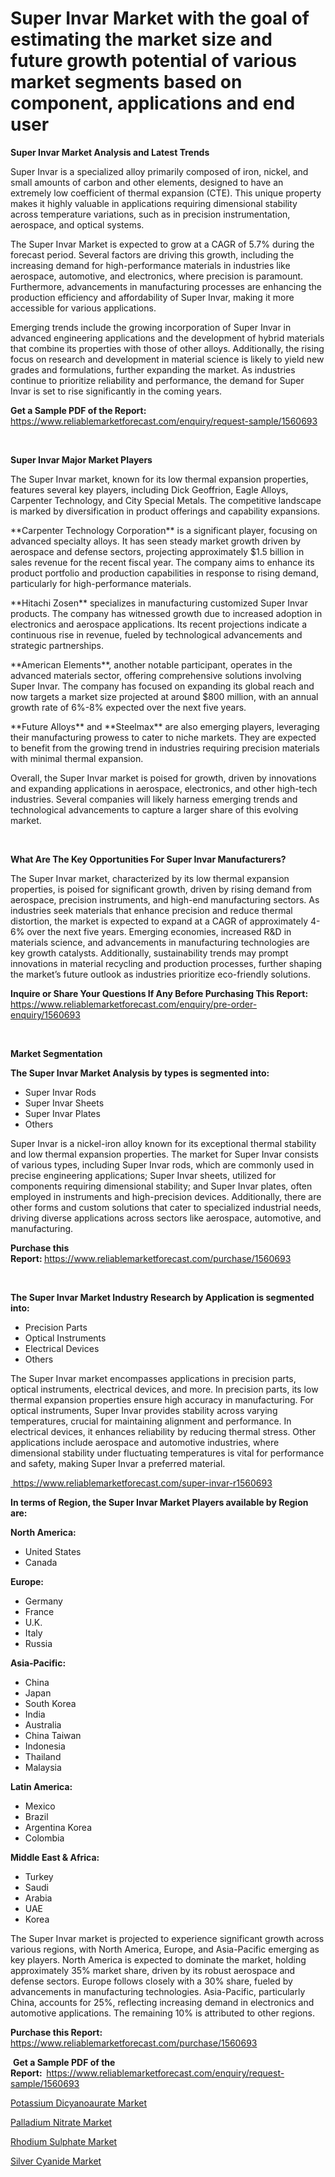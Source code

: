 <p><h1>Super Invar Market with the goal of estimating the market size and future growth potential of various market segments based on component, applications and end user</h1></p><p><strong>Super Invar Market Analysis and Latest Trends</strong></p>
<p><p>Super Invar is a specialized alloy primarily composed of iron, nickel, and small amounts of carbon and other elements, designed to have an extremely low coefficient of thermal expansion (CTE). This unique property makes it highly valuable in applications requiring dimensional stability across temperature variations, such as in precision instrumentation, aerospace, and optical systems.</p><p>The Super Invar Market is expected to grow at a CAGR of 5.7% during the forecast period. Several factors are driving this growth, including the increasing demand for high-performance materials in industries like aerospace, automotive, and electronics, where precision is paramount. Furthermore, advancements in manufacturing processes are enhancing the production efficiency and affordability of Super Invar, making it more accessible for various applications.</p><p>Emerging trends include the growing incorporation of Super Invar in advanced engineering applications and the development of hybrid materials that combine its properties with those of other alloys. Additionally, the rising focus on research and development in material science is likely to yield new grades and formulations, further expanding the market. As industries continue to prioritize reliability and performance, the demand for Super Invar is set to rise significantly in the coming years.</p></p>
<p><strong>Get a Sample PDF of the Report:&nbsp;</strong> <a href="https://www.reliablemarketforecast.com/enquiry/request-sample/1560693?utm_campaign=1080&utm_medium=2&utm_source=Github&utm_content=ia&utm_term=08112024&utm_id=super-invar">https://www.reliablemarketforecast.com/enquiry/request-sample/1560693</a></p>
<p>&nbsp;</p>
<p><strong>Super Invar Major Market Players</strong></p>
<p><p>The Super Invar market, known for its low thermal expansion properties, features several key players, including Dick Geoffrion, Eagle Alloys, Carpenter Technology, and City Special Metals. The competitive landscape is marked by diversification in product offerings and capability expansions.</p><p>**Carpenter Technology Corporation** is a significant player, focusing on advanced specialty alloys. It has seen steady market growth driven by aerospace and defense sectors, projecting approximately $1.5 billion in sales revenue for the recent fiscal year. The company aims to enhance its product portfolio and production capabilities in response to rising demand, particularly for high-performance materials.</p><p>**Hitachi Zosen** specializes in manufacturing customized Super Invar products. The company has witnessed growth due to increased adoption in electronics and aerospace applications. Its recent projections indicate a continuous rise in revenue, fueled by technological advancements and strategic partnerships.</p><p>**American Elements**, another notable participant, operates in the advanced materials sector, offering comprehensive solutions involving Super Invar. The company has focused on expanding its global reach and now targets a market size projected at around $800 million, with an annual growth rate of 6%-8% expected over the next five years.</p><p>**Future Alloys** and **Steelmax** are also emerging players, leveraging their manufacturing prowess to cater to niche markets. They are expected to benefit from the growing trend in industries requiring precision materials with minimal thermal expansion.</p><p>Overall, the Super Invar market is poised for growth, driven by innovations and expanding applications in aerospace, electronics, and other high-tech industries. Several companies will likely harness emerging trends and technological advancements to capture a larger share of this evolving market.</p></p>
<p>&nbsp;</p>
<p><strong>What Are The Key Opportunities For Super Invar Manufacturers?</strong></p>
<p><p>The Super Invar market, characterized by its low thermal expansion properties, is poised for significant growth, driven by rising demand from aerospace, precision instruments, and high-end manufacturing sectors. As industries seek materials that enhance precision and reduce thermal distortion, the market is expected to expand at a CAGR of approximately 4-6% over the next five years. Emerging economies, increased R&D in materials science, and advancements in manufacturing technologies are key growth catalysts. Additionally, sustainability trends may prompt innovations in material recycling and production processes, further shaping the market’s future outlook as industries prioritize eco-friendly solutions.</p></p>
<p><strong>Inquire or Share Your Questions If Any Before Purchasing This Report:</strong> <a href="https://www.reliablemarketforecast.com/enquiry/pre-order-enquiry/1560693?utm_campaign=1080&utm_medium=2&utm_source=Github&utm_content=ia&utm_term=08112024&utm_id=super-invar">https://www.reliablemarketforecast.com/enquiry/pre-order-enquiry/1560693</a></p>
<p>&nbsp;</p>
<p><strong>Market Segmentation</strong></p>
<p><strong>The Super Invar Market Analysis by types is segmented into:</strong></p>
<p><ul><li>Super Invar Rods</li><li>Super Invar Sheets</li><li>Super Invar Plates</li><li>Others</li></ul></p>
<p><p>Super Invar is a nickel-iron alloy known for its exceptional thermal stability and low thermal expansion properties. The market for Super Invar consists of various types, including Super Invar rods, which are commonly used in precise engineering applications; Super Invar sheets, utilized for components requiring dimensional stability; and Super Invar plates, often employed in instruments and high-precision devices. Additionally, there are other forms and custom solutions that cater to specialized industrial needs, driving diverse applications across sectors like aerospace, automotive, and manufacturing.</p></p>
<p><strong>Purchase this Report:&nbsp;</strong><a href="https://www.reliablemarketforecast.com/purchase/1560693?utm_campaign=1080&utm_medium=2&utm_source=Github&utm_content=ia&utm_term=08112024&utm_id=super-invar">https://www.reliablemarketforecast.com/purchase/1560693</a></p>
<p>&nbsp;</p>
<p><strong>The Super Invar Market Industry Research by Application is segmented into:</strong></p>
<p><ul><li>Precision Parts</li><li>Optical Instruments</li><li>Electrical Devices</li><li>Others</li></ul></p>
<p><p>The Super Invar market encompasses applications in precision parts, optical instruments, electrical devices, and more. In precision parts, its low thermal expansion properties ensure high accuracy in manufacturing. For optical instruments, Super Invar provides stability across varying temperatures, crucial for maintaining alignment and performance. In electrical devices, it enhances reliability by reducing thermal stress. Other applications include aerospace and automotive industries, where dimensional stability under fluctuating temperatures is vital for performance and safety, making Super Invar a preferred material.</p></p>
<p><a href="https://www.reliablemarketforecast.com/super-invar-r1560693?utm_campaign=1080&utm_medium=2&utm_source=Github&utm_content=ia&utm_term=08112024&utm_id=super-invar">&nbsp;https://www.reliablemarketforecast.com/super-invar-r1560693</a></p>
<p><strong>In terms of Region, the Super Invar Market Players available by Region are:</strong></p>
<p>
    <p> <strong> North America: </strong>
        <ul>
            <li>United States</li>
            <li>Canada</li>
        </ul>
        </p> 
    <p> <strong> Europe: </strong>
        <ul>
            <li>Germany</li>
            <li>France</li>
            <li>U.K.</li>
            <li>Italy</li>
            <li>Russia</li>
        </ul>
        </p> 
    <p> <strong> Asia-Pacific: </strong>
        <ul>
            <li>China</li>
            <li>Japan</li>
            <li>South Korea</li>
            <li>India</li>
            <li>Australia</li>
            <li>China Taiwan</li>
            <li>Indonesia</li>
            <li>Thailand</li>
            <li>Malaysia</li>
        </ul>
        </p> 
    <p> <strong> Latin America: </strong>
        <ul>
            <li>Mexico</li>
            <li>Brazil</li>
            <li>Argentina Korea</li>
            <li>Colombia</li>
        </ul>
        </p> 
    <p> <strong> Middle East & Africa: </strong>
        <ul>
            <li>Turkey</li>
            <li>Saudi</li>
            <li>Arabia</li>
            <li>UAE</li>
            <li>Korea</li>
        </ul>
    </p>
    </p>
<p><p>The Super Invar market is projected to experience significant growth across various regions, with North America, Europe, and Asia-Pacific emerging as key players. North America is expected to dominate the market, holding approximately 35% market share, driven by its robust aerospace and defense sectors. Europe follows closely with a 30% share, fueled by advancements in manufacturing technologies. Asia-Pacific, particularly China, accounts for 25%, reflecting increasing demand in electronics and automotive applications. The remaining 10% is attributed to other regions.</p></p>
<p><strong>Purchase this Report: </strong><a href="https://www.reliablemarketforecast.com/purchase/1560693?utm_campaign=1080&utm_medium=2&utm_source=Github&utm_content=ia&utm_term=08112024&utm_id=super-invar">https://www.reliablemarketforecast.com/purchase/1560693</a></p>
<p>&nbsp;<strong>Get a Sample PDF of the Report:&nbsp;&nbsp;</strong><a href="https://www.reliablemarketforecast.com/enquiry/request-sample/1560693?utm_campaign=1080&utm_medium=2&utm_source=Github&utm_content=ia&utm_term=08112024&utm_id=super-invar">https://www.reliablemarketforecast.com/enquiry/request-sample/1560693</a></p>
<p><strong></strong></p>
<p><p><a href="https://github.com/gareyratsepny/Market-Research-Report-List-1/blob/main/potassium-dicyanoaurate-market.md?utm_campaign=1080&utm_medium=2&utm_source=Github&utm_content=ia&utm_term=08112024&utm_id=super-invar">Potassium Dicyanoaurate Market</a></p><p><a href="https://github.com/gdfhhhj/Market-Research-Report-List-6/blob/main/palladium-nitrate-market.md?utm_campaign=1080&utm_medium=2&utm_source=Github&utm_content=ia&utm_term=08112024&utm_id=super-invar">Palladium Nitrate Market</a></p><p><a href="https://github.com/lallietva4l/Market-Research-Report-List-1/blob/main/rhodium-sulphate-market.md?utm_campaign=1080&utm_medium=2&utm_source=Github&utm_content=ia&utm_term=08112024&utm_id=super-invar">Rhodium Sulphate Market</a></p><p><a href="https://github.com/chr1i1herth/Market-Research-Report-List-1/blob/main/silver-cyanide-market.md?utm_campaign=1080&utm_medium=2&utm_source=Github&utm_content=ia&utm_term=08112024&utm_id=super-invar">Silver Cyanide Market</a></p></p>